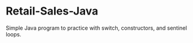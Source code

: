 # Retail-Sales-Java

Simple Java program to practice with switch, constructors, and sentinel loops.
